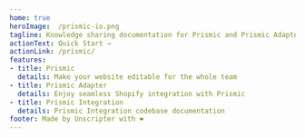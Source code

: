 ```yaml
---
home: true
heroImage: 	/prismic-io.png
tagline: Knowledge sharing documentation for Prismic and Prismic Adapter
actionText: Quick Start →
actionLink: /prismic/
features:
- title: Prismic
  details: Make your website editable for the whole team
- title: Prismic Adapter
  details: Enjoy seamless Shopify integration with Prismic
- title: Prismic Integration
  details: Prismic Integration codebase documentation
footer: Made by Unscripter with ❤️
---
```

